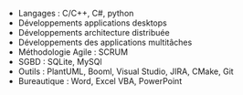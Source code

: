 - Langages : C/C++, C#, python
- Développements applications desktops
- Développements architecture distribuée
- Développements des applications multitâches
- Méthodologie Agile : SCRUM
- SGBD : SQLite, MySQl
- Outils : PlantUML, Booml, Visual Studio, JIRA, CMake, Git
- Bureautique : Word, Excel VBA, PowerPoint